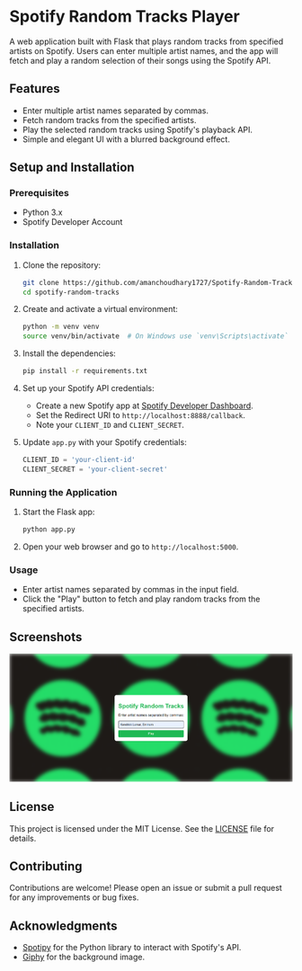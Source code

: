 # Spotify Random Tracks Player

A web application built with Flask that plays random tracks from specified artists on Spotify. Users can enter multiple artist names, and the app will fetch and play a random selection of their songs using the Spotify API.

## Features

- Enter multiple artist names separated by commas.
- Fetch random tracks from the specified artists.
- Play the selected random tracks using Spotify's playback API.
- Simple and elegant UI with a blurred background effect.

## Setup and Installation

### Prerequisites

- Python 3.x
- Spotify Developer Account

### Installation

1. Clone the repository:
    ```sh
    git clone https://github.com/amanchoudhary1727/Spotify-Random-Tracks-Player.git
    cd spotify-random-tracks
    ```

2. Create and activate a virtual environment:
    ```sh
    python -m venv venv
    source venv/bin/activate  # On Windows use `venv\Scripts\activate`
    ```

3. Install the dependencies:
    ```sh
    pip install -r requirements.txt
    ```

4. Set up your Spotify API credentials:
    - Create a new Spotify app at [Spotify Developer Dashboard](https://developer.spotify.com/dashboard/applications).
    - Set the Redirect URI to `http://localhost:8888/callback`.
    - Note your `CLIENT_ID` and `CLIENT_SECRET`.

5. Update `app.py` with your Spotify credentials:
    ```python
    CLIENT_ID = 'your-client-id'
    CLIENT_SECRET = 'your-client-secret'
    ```

### Running the Application

1. Start the Flask app:
    ```sh
    python app.py
    ```

2. Open your web browser and go to `http://localhost:5000`.

### Usage

- Enter artist names separated by commas in the input field.
- Click the "Play" button to fetch and play random tracks from the specified artists.

## Screenshots

![Home Page](screenshot.png)  <!-- Add a screenshot of your app here -->

## License

This project is licensed under the MIT License. See the [LICENSE](LICENSE) file for details.

## Contributing

Contributions are welcome! Please open an issue or submit a pull request for any improvements or bug fixes.

## Acknowledgments

- [Spotipy](https://spotipy.readthedocs.io/en/2.19.0/#) for the Python library to interact with Spotify's API.
- [Giphy](https://giphy.com/) for the background image.
